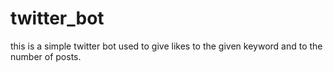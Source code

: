 # twitter_bot
this is a simple twitter bot used to give likes to the given keyword and to the number of posts.

